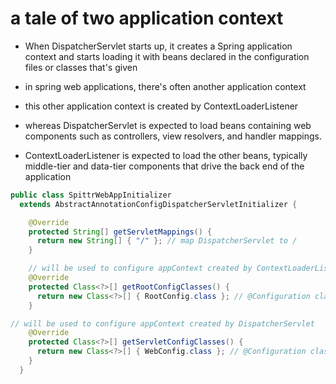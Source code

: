 # a tale of two application context

- When DispatcherServlet starts up, it creates a Spring application context and
  starts loading it with beans declared in the configuration files or classes that's given

- in spring web applications, there's often another application context

- this other application context is created by ContextLoaderListener

- whereas DispatcherServlet is expected to load beans containing web components
  such as controllers, view resolvers, and handler mappings.

- ContextLoaderListener is expected to load the other beans, typically
  middle-tier and data-tier components that drive the back end of the application


```java
public class SpittrWebAppInitializer
  extends AbstractAnnotationConfigDispatcherServletInitializer {

    @Override
    protected String[] getServletMappings() {
      return new String[] { "/" }; // map DispatcherServlet to /
    }

    // will be used to configure appContext created by ContextLoaderListener
    @Override
    protected Class<?>[] getRootConfigClasses() {
      return new Class<?>[] { RootConfig.class }; // @Configuration classes
    }

// will be used to configure appContext created by DispatcherServlet
    @Override
    protected Class<?>[] getServletConfigClasses() {
      return new Class<?>[] { WebConfig.class }; // @Configuration classes
    }
  }
```

